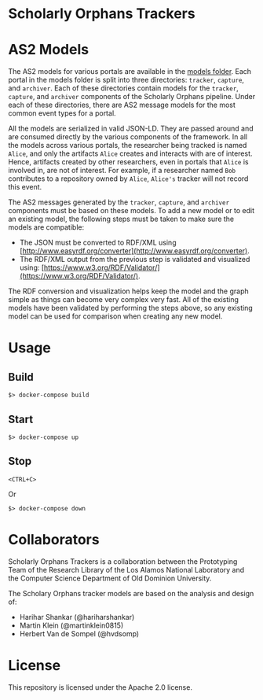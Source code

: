 # Scholarly Orphans Trackers

# AS2 Models

The AS2 models for various portals are available in the [models folder](./models).
Each portal in the models folder is split into three directories: `tracker`, `capture`, and `archiver`.
Each of these directories contain models for the `tracker`, `capture`, and `archiver` components of the Scholarly Orphans pipeline.
Under each of these directories, there are AS2 message models for the most common event types for a portal.

All the models are serialized in valid JSON-LD.
They are passed around and are consumed directly by the various components of the framework.
In all the models across various portals, the researcher being tracked is named `Alice`, and only the artifacts `Alice` creates and interacts with are of interest.
Hence, artifacts created by other researchers, even in portals that `Alice` is involved in, are not of interest.
For example, if a researcher named `Bob` contributes to a repository owned by `Alice`, `Alice's` tracker will not record this event.

The AS2 messages generated by the `tracker`, `capture`, and `archiver` components must be based on these models.
To add a new model or to edit an existing model, the following steps must be taken to make sure the models are compatible:

* The JSON must be converted to RDF/XML using [http://www.easyrdf.org/converter](http://www.easyrdf.org/converter).
* The RDF/XML output from the previous step is validated and visualized using:
[https://www.w3.org/RDF/Validator/](https://www.w3.org/RDF/Validator/).

The RDF conversion and visualization helps keep the model and the graph simple as things can become very complex very fast.
All of the existing models have been validated by performing the steps above, so any existing model can be used for comparison when creating any new model.

# Usage

## Build

`$> docker-compose build`

## Start

`$> docker-compose up`

## Stop

`<CTRL+C>`

Or

`$> docker-compose down`

# Collaborators

Scholarly Orphans Trackers is a collaboration between the Prototyping Team of the Research Library of the Los Alamos National Laboratory and the Computer Science Department of Old Dominion University.

The Scholary Orphans tracker models are based on the analysis and design of:

- Harihar Shankar (@hariharshankar)
- Martin Klein (@martinklein0815)
- Herbert Van de Sompel (@hvdsomp)

# License

This repository is licensed under the Apache 2.0 license.
